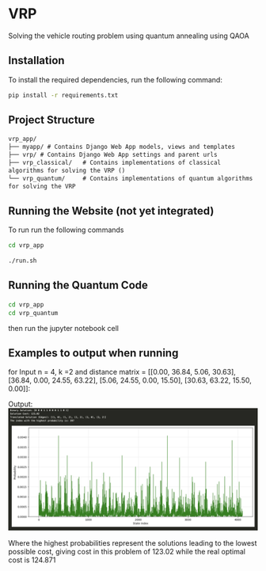 # VRP
Solving the vehicle routing problem using quantum annealing using QAOA

## Installation

To install the required dependencies, run the following command:

```bash
pip install -r requirements.txt
```

## Project Structure

```
vrp_app/
├── myapp/ # Contains Django Web App models, views and templates
├── vrp/ # Contains Django Web App settings and parent urls
├── vrp_classical/   # Contains implementations of classical algorithms for solving the VRP ()
└── vrp_quantum/     # Contains implementations of quantum algorithms for solving the VRP
```

## Running the Website (not yet integrated)

To run run the following commands

```bash
cd vrp_app
```

```bash
./run.sh
```

## Running the Quantum Code

```bash
cd vrp_app
cd vrp_quantum
```
then run the jupyter notebook cell


## Examples to output when running

for Input n = 4, k =2 and 
distance matrix = 
       [[0.00, 36.84, 5.06, 30.63],
        [36.84, 0.00, 24.55, 63.22],
        [5.06, 24.55, 0.00, 15.50],
        [30.63, 63.22, 15.50, 0.00]]: 

Output:
![Output](expected_solution.png)

Where the highest probabilities represent the solutions leading to the lowest possible cost, giving cost in this problem of 123.02 while the real optimal cost is 124.871